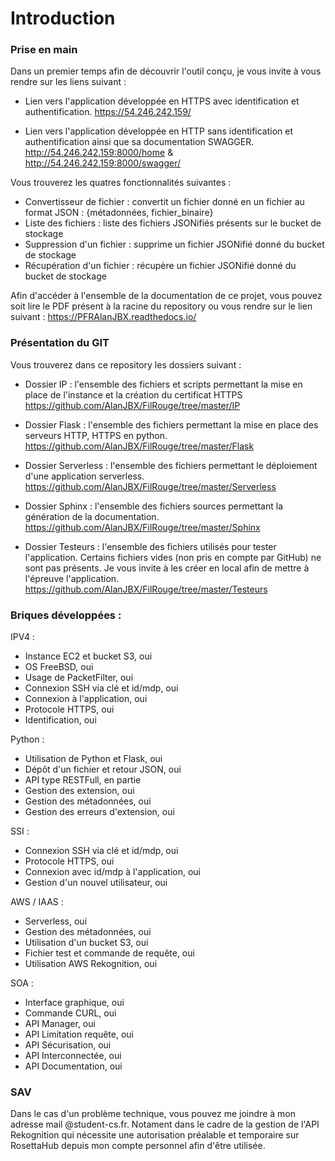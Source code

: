 Introduction
==============

### Prise en main

Dans un premier temps afin de découvrir l'outil conçu, je vous invite à vous rendre sur les liens suivant :

* Lien vers l'application développée en HTTPS avec identification et authentification.
https://54.246.242.159/


* Lien vers l'application développée en HTTP sans identification et authentification ainsi que sa documentation SWAGGER.
http://54.246.242.159:8000/home  &  http://54.246.242.159:8000/swagger/

Vous trouverez les quatres fonctionnalités suivantes :
- Convertisseur de fichier : convertit un fichier donné en un fichier au format JSON : {métadonnées, fichier_binaire}
- Liste des fichiers : liste des fichiers JSONifiés présents sur le bucket de stockage
- Suppression d'un fichier : supprime un fichier JSONifié donné du bucket de stockage
- Récupération d'un fichier : récupère un fichier JSONifié donné du bucket de stockage

Afin d'accéder à l'ensemble de la documentation de ce projet, vous pouvez soit lire le PDF présent à la racine du repository ou vous rendre sur le lien suivant : https://PFRAlanJBX.readthedocs.io/

### Présentation du GIT

Vous trouverez dans ce repository les dossiers suivant :

- Dossier IP : l'ensemble des fichiers et scripts permettant la mise en place de l'instance et la création du certificat HTTPS
https://github.com/AlanJBX/FilRouge/tree/master/IP

- Dossier Flask : l'ensemble des fichiers permettant la mise en place des serveurs HTTP, HTTPS en python.
https://github.com/AlanJBX/FilRouge/tree/master/Flask

- Dossier Serverless : l'ensemble des fichiers permettant le déploiement d'une application serverless.
https://github.com/AlanJBX/FilRouge/tree/master/Serverless

- Dossier Sphinx : l'ensemble des fichiers sources permettant la génération de la documentation.
https://github.com/AlanJBX/FilRouge/tree/master/Sphinx

- Dossier Testeurs : l'ensemble des fichiers utilisés pour tester l'application. Certains fichiers vides (non pris en compte par GitHub) ne sont pas présents. Je vous invite à les créer en local afin de mettre à l'épreuve l'application.
https://github.com/AlanJBX/FilRouge/tree/master/Testeurs


### Briques développées :

IPV4 : 
* Instance EC2 et bucket S3, oui
* OS FreeBSD, oui
* Usage de PacketFilter, oui
* Connexion SSH via clé et id/mdp, oui
* Connexion à l'application, oui
* Protocole HTTPS, oui
* Identification, oui

Python :
* Utilisation de Python et Flask, oui
* Dépôt d'un fichier et retour JSON, oui
* API type RESTFull, en partie
* Gestion des extension, oui
* Gestion des métadonnées, oui
* Gestion des erreurs d'extension, oui

SSI :
* Connexion SSH via clé et id/mdp, oui
* Protocole HTTPS, oui
* Connexion avec id/mdp à l'application, oui
* Gestion d'un nouvel utilisateur, oui

AWS / IAAS :
* Serverless, oui
* Gestion des métadonnées, oui
* Utilisation d'un bucket S3, oui
* Fichier test et commande de requête, oui
* Utilisation AWS Rekognition, oui

SOA : 
* Interface graphique, oui
* Commande CURL, oui
* API Manager, oui
* API Limitation requête, oui
* API Sécurisation, oui
* API Interconnectée, oui
* API Documentation, oui

### SAV

Dans le cas d'un problème technique, vous pouvez me joindre à mon adresse mail @student-cs.fr.
Notament dans le cadre de la gestion de l'API Rekognition qui nécessite une autorisation préalable et temporaire sur RosettaHub depuis mon compte personnel afin d'être utilisée.